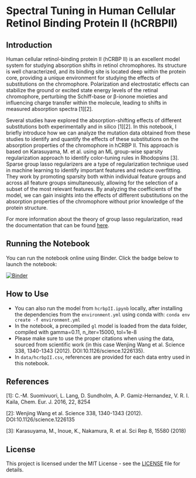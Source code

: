 # Spectral Tuning in Human Cellular Retinol Binding Protein II (hCRBPII)

## Introduction

Human cellular retinol-binding protein II (hCRBP II) is an excellent model system for studying absorption shifts in retinol chromophores. Its structure is well characterized, and its binding site is located deep within the protein core, providing a unique environment for studying the effects of substitutions on the chromophore. Polarization and electrostatic effects can stabilize the ground or excited state energy levels of the retinal chromophore, perturbing the Schiff-base or β-ionone moieties and influencing charge transfer within the molecule, leading to shifts in measured absorption spectra [1][2].

Several studies have explored the absorption-shifting effects of different substitutions both experimentally and in silico [1][2]. In this notebook, I briefly introduce how we can analyze the mutation data obtained from these studies to identify and quantify the effects of these substitutions on the absorption properties of the chromophore in hCRBP II. This approach is based on Karasuyama, M. et al. using an ML group-wise sparsity regularization approach to identify color-tuning rules in Rhodopsins [3]. Sparse group lasso regularizers are a type of regularization technique used in machine learning to identify important features and reduce overfitting. They work by promoting sparsity both within individual feature groups and across all feature groups simultaneously, allowing for the selection of a subset of the most relevant features. By analyzing the coefficients of the model, we can gain insights into the effects of different substitutions on the absorption properties of the chromophore without prior knowledge of the protein structure.

For more information about the theory of group lasso regularization, read the documentation that can be found [here](https://group-lasso.readthedocs.io/en/latest/index.html).

## Running the Notebook

You can run the notebook online using Binder. Click the badge below to launch the notebook:

 [![Binder](https://mybinder.org/badge_logo.svg)](https://mybinder.org/v2/gh/tobias-fritz/hcrbpII_grouplasso/HEAD)

## How to Use

- You can also run the model from `hcrbpII.ipynb` locally, after installing the dependencies from the `environment.yml` using conda with: `conda env create -f environment.yml`
- In the notebook, a precompiled `gl` model is loaded from the data folder, compiled with gamma=0.11, n_iter=15000, tol=1e-8
- Please make sure to use the proper citations when using the data, sourced from scientific work (in this case Wenjing Wang et al. Science 338, 1340-1343 (2012). DOI:10.1126/science.1226135).
- In `data/hcrbpII.csv`, references are provided for each data entry used in this notebook.

## References
[1]: C.-M. Suomivuori, L. Lang, D. Sundholm, A. P. Gamiz-Hernandez, V. R. I. Kaila, Chem. Eur. J. 2016, 22, 8254 <p>
[2]: Wenjing Wang et al. Science 338, 1340-1343 (2012). DOI:10.1126/science.1226135<p>
[3]: Karasuyama, M., Inoue, K., Nakamura, R. et al. Sci Rep 8, 15580 (2018)

## License
This project is licensed under the MIT License - see the [LICENSE](LICENSE) file for details.
